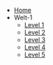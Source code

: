 <!-- docs/_sidebar.md -->

* [Home](/)
* Welt-1
    * [Level 1](Welt_1_Lvl_1.md)
    * [Level 2](Welt_1_Lvl_2.md)
    * [Level 3](Welt_1_Lvl_3.md)
    * [Level 4](Welt_1_Lvl_4.md)
    * [Level 5](Welt_1_Lvl_4.md)